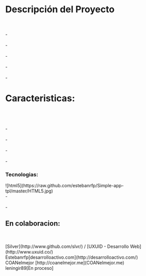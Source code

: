 <h1>Descripción del Proyecto</h1><br>
<br>-
<br>
<br>-
<br>
<br>-
<br>
<br>-
<br>
<br>-
<br>
<h1>Caracteristicas:</h1><br>
<br>
<br>-
<br>
<br>-
<br>
<br>-
<br>
<br>-
<br>
<h3>Tecnologias:</h3>
![html5](https://raw.github.com/estebanrfp/Simple-app-tpl/master/HTML5.jpg)
<br>-
<br>
<br>-
<h2>En colaboracion:</h2><br>
<br>[Silver](http://www.github.com/slvr/)  / [UXUID - Desarrollo Web](http://www.uxuid.co/)
<br>Estebanrfp[desarrolloactivo.com](http://desarrolloactivo.com/)
<br>COANelmejor [http://coanelmejor.me](COANelmejor.me)
<br>leningir89[En proceso]


